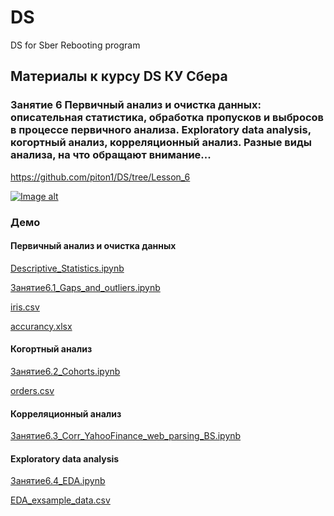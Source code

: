 # DS
DS for Sber Rebooting program

## Материалы к курсу DS КУ Сбера 

### Занятие 6 Первичный анализ и очистка данных: описательная статистика, обработка пропусков и выбросов в процессе первичного анализа. Exploratory data analysis, когортный анализ, корреляционный анализ. Разные виды анализа, на что обращают внимание...

https://github.com/piton1/DS/tree/Lesson_6

[![Image alt](https://github.com/piton1/DS/blob/main/Curve.png)](https://github.com/piton1/DS/blob/Lesson_6/%D0%97%D0%B0%D0%BD%D1%8F%D1%82%D0%B8%D0%B5%206v1.pdf)

### Демо

#### Первичный анализ и очистка данных

[Descriptive_Statistics.ipynb](https://github.com/piton1/DS/blob/Lesson_6/Descriptive_Statistics.ipynb)

[Занятие6.1_Gaps_and_outliers.ipynb](https://github.com/piton1/DS/blob/Lesson_6/%D0%97%D0%B0%D0%BD%D1%8F%D1%82%D0%B8%D0%B56.1_Gaps_and_outliers.ipynb)

[iris.csv](https://github.com/piton1/DS/blob/Lesson_6/iris.csv)

[accurancy.xlsx](https://github.com/piton1/DS/blob/Lesson_6/accurancy.xlsx)

#### Когортный анализ

[Занятие6.2_Сohorts.ipynb](https://github.com/piton1/DS/blob/Lesson_6/%D0%97%D0%B0%D0%BD%D1%8F%D1%82%D0%B8%D0%B56.2_%D0%A1ohorts.ipynb)

[orders.csv](https://github.com/piton1/DS/blob/Lesson_6/orders.csv)

#### Корреляционный анализ

[Занятие6.3_Corr_YahooFinance_web_parsing_BS.ipynb](https://github.com/piton1/DS/blob/Lesson_6/%D0%97%D0%B0%D0%BD%D1%8F%D1%82%D0%B8%D0%B56.3_Corr_YahooFinance_web_parsing_BS.ipynb)

#### Exploratory data analysis

[Занятие6.4_EDA.ipynb](https://github.com/piton1/DS/blob/Lesson_6/%D0%97%D0%B0%D0%BD%D1%8F%D1%82%D0%B8%D0%B56.4_EDA.ipynb)

[EDA_exsample_data.csv](https://github.com/piton1/DS/blob/Lesson_6/EDA_exsample_data.csv)
